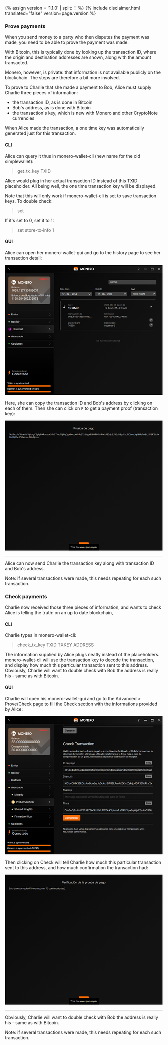 {% assign version = '1.1.0' | split: '.' %}
{% include disclaimer.html translated="false" version=page.version %}
### Prove payments

When you send money to a party who then disputes the payment was made, you need to be able to prove the payment was made.

With Bitcoin, this is typically done by looking up the transaction ID, where the origin and destination addresses are
shown, along with the amount transacted.

Monero, however, is private: that information is not available publicly on the blockchain. The steps are therefore a bit
more involved.

To prove to Charlie that she made a payment to Bob, Alice must supply Charlie three pieces of information:

- the transaction ID, as is done in Bitcoin
- Bob's address, as is done with Bitcoin
- the transaction's key, which is new with Monero and other CryptoNote currencies

When Alice made the transaction, a one time key was automatically generated just for this transaction.

#### CLI

Alice can query it thus in monero-wallet-cli (new name for the old simplewallet):

> get_tx_key TXID

Alice would plug in her actual transaction ID instead of this TXID placeholder. All being well, the one time transaction key
will be displayed.

Note that this will only work if monero-wallet-cli is set to save transaction keys. To double check:

> set

If it's set to 0, set it to 1:

> set store-tx-info 1

#### GUI

Alice can open her monero-wallet-gui and go to the history page to see her transaction detail:

![History](png/prove-payment/history.png)

Here, she can copy the transaction ID and Bob's address by clicking on each of them.
Then she can click on `P` to get a payment proof (transaction key):

![Payment proof](png/prove-payment/payment-proof.png)


---

Alice can now send Charlie the transaction key along with transaction ID and Bob's address.

Note: if several transactions were made, this needs repeating for each such transaction.

### Check payments

Charlie now received those three pieces of information, and wants to check Alice is telling the truth: on an up to date
blockchain,

#### CLI

Charlie types in monero-wallet-cli:

> check_tx_key TXID TXKEY ADDRESS

The information supplied by Alice plugs neatly instead of the placeholders. monero-wallet-cli will use the transaction
key to decode the transaction, and display how much this particular transaction sent to this address. Obviously,
Charlie will want to double check with Bob the address is really his - same as with Bitcoin.

#### GUI

Charlie will open his monero-wallet-gui and go to the Advanced > Prove/Check page to fill the Check section with the informations provided by Alice:

![Check payment](png/prove-payment/check-payment.png)

Then clicking on Check will tell Charlie how much this particular transaction sent to this address, and how much confirmation the transaction had:

![Payment checked](png/prove-payment/payment-checked.png)


---

Obviously, Charlie will want to double check with Bob the address is really his - same as with Bitcoin.

Note: if several transactions were made, this needs repeating for each such transaction.
